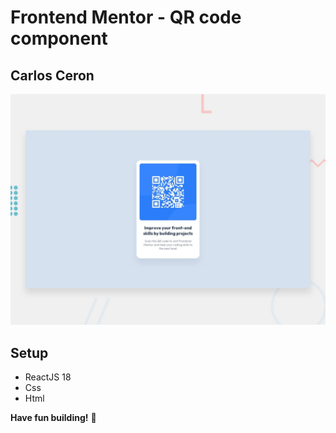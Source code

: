 # Frontend Mentor - QR code component  
## Carlos Ceron

![Design preview for the QR code component coding challenge](./design/desktop-preview.jpg)

## Setup
- ReactJS 18
- Css
- Html

**Have fun building!** 🚀